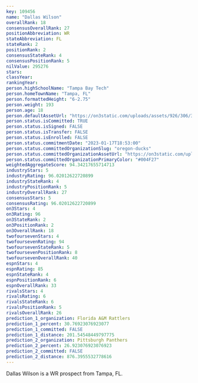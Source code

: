 ```yaml
---
key: 109456
name: "Dallas Wilson"
overallRank: 18
consensusOverallRank: 27
positionAbbreviation: WR
stateAbbreviation: FL
stateRank: 2
positionRank: 2
consensusStateRank: 4
consensusPositionRank: 5
nilValue: 295276
stars: 
classYear: 
rankingYear: 
person.highSchoolName: "Tampa Bay Tech"
person.homeTownName: "Tampa, FL"
person.formattedHeight: "6-2.75"
person.weight: 193
person.age: 18
person.defaultAssetUrl: "https://on3static.com/uploads/assets/926/306/306926.jpg"
person.status.isCommitted: TRUE
person.status.isSigned: FALSE
person.status.isTransfer: FALSE
person.status.isEnrolled: FALSE
person.status.commitmentDate: "2023-01-17T18:53:00"
person.status.committedOrganizationSlug: "oregon-ducks"
person.status.committedOrganizationAssetUrl: "https://on3static.com/uploads/assets/136/150/150136.svg"
person.status.committedOrganizationPrimaryColor: "#004F27"
weightedAggregateScore: 94.34217655714713
industryStars: 5
industryRating: 96.02012622720899
industryStateRank: 4
industryPositionRank: 5
industryOverallRank: 27
consensusStars: 5
consensusRating: 96.02012622720899
on3Stars: 4
on3Rating: 96
on3StateRank: 2
on3PositionRank: 2
on3OverallRank: 18
twofoursevenStars: 4
twofoursevenRating: 94
twofoursevenStateRank: 5
twofoursevenPositionRank: 8
twofoursevenOverallRank: 40
espnStars: 4
espnRating: 85
espnStateRank: 4
espnPositionRank: 6
espnOverallRank: 33
rivalsStars: 4
rivalsRating: 6
rivalsStateRank: 6
rivalsPositionRank: 5
rivalsOverallRank: 26
prediction_1_organization: Florida A&M Rattlers
prediction_1_percent: 30.76923076923077
prediction_1_committed: FALSE
prediction_1_distance: 201.54548449797775
prediction_2_organization: Pittsburgh Panthers
prediction_2_percent: 26.923076923076923
prediction_2_committed: FALSE
prediction_2_distance: 876.3955532778616
---
```

Dallas Wilson is a WR prospect from Tampa, FL.